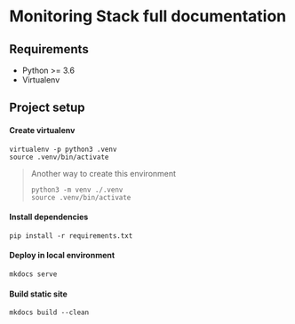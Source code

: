 # Monitoring Stack full documentation

## Requirements

 * Python >= 3.6
 * Virtualenv

## Project setup

#### Create virtualenv

```console
virtualenv -p python3 .venv
source .venv/bin/activate
```

> Another way to create this environment
> ```console
> python3 -m venv ./.venv
> source .venv/bin/activate
> ```

#### Install dependencies

```
pip install -r requirements.txt
```

#### Deploy in local environment

```
mkdocs serve
```

#### Build static site

```
mkdocs build --clean
```

